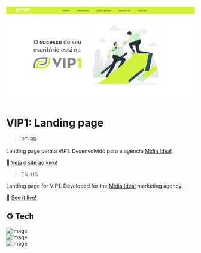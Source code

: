 ![preview](./.github/preview.png)

# VIP1: Landing page
>PT-BR

Landing page para a VIP1. Desenvolvido para a agência [Mídia Ideal](https://www.linkedin.com/company/midiaideal/).

🔗 [Veja o site ao vivo!](https://mariak-fla.github.io/VIP1/)

>EN-US

Landing page for VIP1. Developed for the [Mídia Ideal](https://www.linkedin.com/company/midiaideal/) marketing agency.

🔗 [See it live!](https://mariak-fla.github.io/VIP1/)

## ⚙️ Tech

![image](https://img.shields.io/badge/HTML5-E34F26?style=for-the-badge&logo=html5&logoColor=white)<br>
![image](https://img.shields.io/badge/CSS3-1572B6?style=for-the-badge&logo=css3&logoColor=white)<br>
![image](https://img.shields.io/badge/JavaScript-323330?style=for-the-badge&logo=javascript&logoColor=F7DF1E)